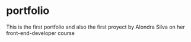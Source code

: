 # portfolio
This is the first portfolio and also the first proyect by Alondra Silva on her front-end-developer course 
